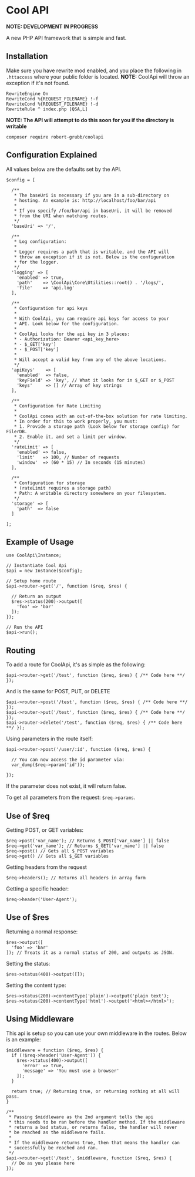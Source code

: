# Cool API

**NOTE: DEVELOPMENT IN PROGRESS**

A new PHP API framework that is simple and fast.

## Installation

Make sure you have rewrite mod enabled, and you place the following in `.httaccess` where your public folder is located. **NOTE:** CoolApi will throw an exception if it's not found.

```
RewriteEngine On
RewriteCond %{REQUEST_FILENAME} !-f
RewriteCond %{REQUEST_FILENAME} !-d
RewriteRule ^ index.php [QSA,L]
```

**NOTE: The API will attempt to do this soon for you if the directory is writable**

`composer require robert-grubb/coolapi`

## Configuration Explained

All values below are the defaults set by the API.

```
$config = [

  /**
   * The baseUri is necessary if you are in a sub-directory on
   * hosting. An example is: http://localhost/foo/bar/api
   *
   * If you specify /foo/bar/api in baseUri, it will be removed
   * from the URI when matching routes.
   */
  'baseUri' => '/',

  /**
   * Log configuration:
   *
   * Logger requires a path that is writable, and the API will
   * throw an exception if it is not. Below is the configuration
   * for the logger.
   */
  'logging' => [
    'enabled' => true,
    'path'    => \CoolApi\Core\Utilities::root() . '/logs/',
    'file'    => 'api.log'
  ],

  /**
   * Configuration for api keys
   *
   * With CoolApi, you can require api keys for access to your
   * API. Look below for the configuration.
   *
   * CoolApi looks for the api key in 3 places:
   * - Authorization: Bearer <api_key_here>
   * - $_GET['key']
   * - $_POST['key']
   *
   * Will accept a valid key from any of the above locations.
   */
  'apiKeys'    => [
    'enabled'  => false,
    'keyField' => 'key', // What it looks for in $_GET or $_POST
    'keys'     => [] // Array of key strings
  ],

  /**
   * Configuration for Rate Limiting
   *
   * CoolApi comes with an out-of-the-box solution for rate limiting.
   * In order for this to work properly, you must:
   * 1. Provide a storage path (Look below for storage config) for FilerDB.
   * 2. Enable it, and set a limit per window.
   */
  'rateLimit' => [
    'enabled' => false,
    'limit'   => 100, // Number of requests
    'window'  => (60 * 15) // In seconds (15 minutes)
  ],

  /**
   * Configuration for storage
   * (rateLimit requires a storage path)
   * Path: A writable directory somewhere on your filesystem.
   */
  'storage' => [
    'path'  => false
  ]

];
```

## Example of Usage

```
use CoolApi\Instance;

// Instantiate Cool Api
$api = new Instance($config);

// Setup home route
$api->router->get('/', function ($req, $res) {

  // Return an output
  $res->status(200)->output([
    'foo' => 'bar'
  ]);
});

// Run the API
$api->run();
```

## Routing

To add a route for CoolApi, it's as simple as the following:

```
$api->router->get('/test', function ($req, $res) { /** Code here **/ });
```

And is the same for POST, PUT, or DELETE

```
$api->router->post('/test', function ($req, $res) { /** Code here **/ });
$api->router->put('/test', function ($req, $res) { /** Code here **/ });
$api->router->delete('/test', function ($req, $res) { /** Code here **/ });
```

Using parameters in the route itself:

```
$api->router->post('/user/:id', function ($req, $res) {

  // You can now access the id parameter via:
  var_dump($req->param('id'));

});
```

If the parameter does not exist, it will return false.

To get all parameters from the request: `$req->params`.

## Use of $req

Getting POST, or GET variables:

```
$req->post('var_name'); // Returns $_POST['var_name'] || false
$req->get('var_name'); // Returns $_GET['var_name'] || false
$req->post() // Gets all $_POST variables
$req->get() // Gets all $_GET variables
```

Getting headers from the request

```
$req->headers(); // Returns all headers in array form
```

Getting a specific header:

```
$req->header('User-Agent');
```

## Use of $res

Returning a normal response:

```
$res->output([
  'foo' => 'bar'
]); // Treats it as a normal status of 200, and outputs as JSON.
```

Setting the status:

```
$res->status(400)->output([]);
```

Setting the content type:

```
$res->status(200)->contentType('plain')->output('plain text');
$res->status(200)->contentType('html')->output('<html></html>');
```

## Using Middleware

This api is setup so you can use your own middleware in the routes. Below is an example:

```
$middleware = function ($req, $res) {
  if (!$req->header('User-Agent')) {
    $res->status(400)->output([
      'error' => true,
      'message' => 'You must use a browser'
    ]);
  }

  return true; // Returning true, or returning nothing at all will pass.
}

/**
 * Passing $middleware as the 2nd argument tells the api
 * this needs to be ran before the handler method. If the middleware
 * returns a bad status, or returns false, the handler will never
 * be reached as the middleware fails.
 *
 * If the middleware returns true, then that means the handler can
 * successfully be reached and ran.
 */
$api->router->get('/test', $middleware, function ($req, $res) {
  // Do as you please here
});
```

